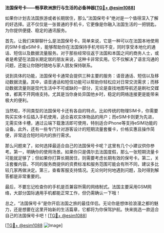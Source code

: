 **法国保号卡——畅享欧洲旅行与生活的必备神器[[TG💪+ @esim1088](https://t.me/s/esim1088)]**

如果你计划去法国旅游或者长期居住，那么“法国保号卡”绝对是一个值得深入了解的好选择。这不仅仅是一张普通的手机卡，它更像是你融入法国生活的一把钥匙，为你提供便捷、稳定的通讯服务。

首先，让我们来聊聊什么是法国保号卡。简单来说，它是一种可以在法国本地使用的SIM卡或eSIM卡，能够帮助你在法国保持手机号码不变，同时享受本地化的通话、短信以及数据流量服务。对于那些经常往返于法国和本国之间的商务人士，或者是希望在法国长期定居的朋友来说，这种卡非常实用。它不仅解决了语言沟通的问题，还能让你随时随地与家人朋友保持联系。

说到具体的功能，法国保号卡通常会提供三种主要的服务：语音通话、短信以及移动数据流量。其中，语音通话和短信功能可以帮助你轻松应对日常交流需求；而移动数据流量则是现代生活中不可或缺的一部分，无论是查找地图导航还是刷社交媒体，都离不开网络支持。尤其是当你身处异国他乡时，稳定的网络连接更是能带来极大的便利。

当然啦，不同类型的法国保号卡还有各自的特点。比如传统的物理SIM卡，你需要购买实体卡后插入手机使用，适合喜欢实体物品的用户；而eSIM卡则更为先进，无需实体卡槽，通过云端下载激活即可使用，特别适合iPhone等支持eSIM功能的设备。此外，还有一些专门针对游客设计的短期流量套餐卡，价格实惠且操作简便，非常适合短时间内的旅行需求。

那么问题来了，如何选择最适合自己的法国保号卡呢？这里有几个小建议供你参考。第一，明确你的使用场景。如果你只是偶尔去法国度假，那么一张短期流量卡可能就足够了；但如果你打算长期居住，则需要考虑长期有效的保号卡。第二，关注套餐内容。不同的服务商提供的资费标准和服务范围可能会有所不同，建议多比较几家再做决定。第三，查看客服支持情况。无论何时何地遇到问题，及时得到解答都是非常重要的。

最后，不要忘记检查你的手机是否兼容所需的网络制式。法国主要采用GSM网络，大部分国际通用手机都能正常工作，但仍需确认一下哦！

总之，“法国保号卡”是你开启法国之旅的最佳伴侣。无论你是想体验浪漫之都的魅力，还是想要在这里开始新的生活篇章，它都将为你保驾护航。快来挑选一款适合自己的法国保号卡吧！[[TG💪+ @esim1088](https://t.me/s/esim1088)]

[[TG💪+ @esim1088](https://t.me/s/esim1088) ![Image](https://i.postimg.cc/4NQfJmqS/Snipaste-2025-05-13-00-14-12.png)]